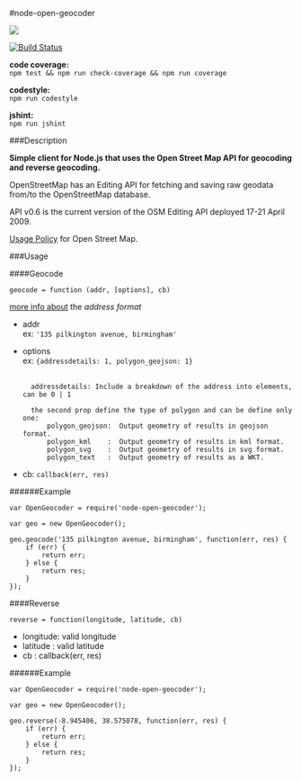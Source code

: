 #node-open-geocoder


<a href="https://nodei.co/npm/node-open-geocoder/"><img src="https://nodei.co/npm/node-open-geocoder.png?downloads=true"></a>

[![Build Status](https://travis-ci.org/joaquimserafim/node-open-geocoder.png?branch=master)](https://travis-ci.org/joaquimserafim/node-open-geocoder)

**code coverage:**  
`npm test && npm run check-coverage && npm run coverage`

**codestyle:** 	
`npm run codestyle`

**jshint:** 	
`npm run jshint`


###Description

**Simple client for Node.js that uses the Open Street Map API for geocoding and reverse geocoding.**


OpenStreetMap has an Editing API for fetching and saving raw geodata from/to the OpenStreetMap database.

API v0.6 is the current version of the OSM Editing API deployed 17-21 April 2009.

[Usage Policy](http://wiki.openstreetmap.org/wiki/Nominatim_usage_policy) for Open Street Map.





###Usage 

####Geocode

	geocode = function (addr, [options], cb)
	
	
		

[more info about](http://wiki.openstreetmap.org/wiki/Nominatim#Search) the *address format*
	
* addr<br>
	ex: `'135 pilkington avenue, birmingham'`
* options<br>
	ex: `{addressdetails: 1, polygon_geojson: 1}`
<br><br>
		
		addressdetails: Include a breakdown of the address into elements, can be 0 | 1
						
		the second prop define the type of polygon and can be define only one:
		 	polygon_geojson:  Output geometry of results in geojson format.
		 	polygon_kml    :  Output geometry of results in kml format.
		 	polygon_svg    :  Output geometry of results in svg format.
		 	polygon_text   :  Output geometry of results as a WKT.

* cb: `callback(err, res)`


######Example
	
	var OpenGeocoder = require('node-open-geocoder');
	
	var geo = new OpenGeocoder();
	
	geo.geocode('135 pilkington avenue, birmingham', function(err, res) {
    	if (err) {
    		return err;
    	} else {
    		return res;
    	}
  	});
  	
  	
  	
####Reverse

	reverse = function(longitude, latitude, cb)
		
		
* longitude: valid longitude
* latitude : valid latitude		
* cb       : callback(err, res)
	
	

######Example	
	
	var OpenGeocoder = require('node-open-geocoder');
	
	var geo = new OpenGeocoder();

	geo.reverse(-8.945406, 38.575078, function(err, res) {
    	if (err) {
    		return err;
    	} else {
    		return res;
    	}	
	});
